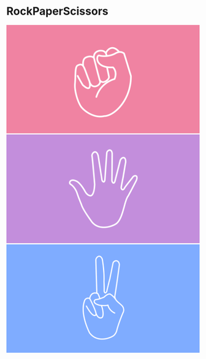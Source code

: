 # RockPaperScissors
![rock](https://github.com/AneenaJ28/RockPaperScissors/blob/b1537d2911ee0c7a434208b9c442a9b9b8f1df58/rock.png)
![paper](https://github.com/AneenaJ28/RockPaperScissors/blob/e7dc6e61d231d141ea75c8ccb909bedf2f5cda19/paper.png)
![scissors](https://github.com/AneenaJ28/RockPaperScissors/blob/fb01ca47ae6bf0d3bab39278831b20634d87a645/scissors.png)
